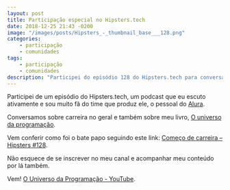 ```yaml
---
layout: post
title: Participação especial no Hipsters.tech
date: 2018-12-25 21:43 -0200
image: "/images/posts/Hipsters_-_thumbnail_base___128.png"
categories:
    - participação
    - comunidades
tags:
    - participação
    - comunidades
description: "Participei do episódio 128 do Hipsters.tech para conversar sobre carreira e falar do livro O Universo da Programação como presente de Natal <3"
---
```

Participei de um episódio do Hipsters.tech, um podcast que eu escuto ativamente e sou muito fã do time que produz ele, o pessoal do [Alura](https://alura.com.br).

Conversamos sobre carreira no geral e também sobre meu livro, [O universo da programação](http://bit.ly/universo-da-programacao).

Vem conferir como foi o bate papo seguindo este link: [Começo de carreira – Hipsters #128](https://hipsters.tech/comeco-de-carreira/).

Não esquece de se inscrever no meu canal e acompanhar meu conteúdo por lá também.

Vem! [O Universo da Programação - YouTube](https://www.youtube.com/channel/UCWrqsnPLl6aRX0ECUmPaZEw).
